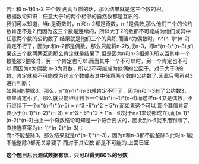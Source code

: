 <article>
       若n 和 n-1和n-2 三个数 两两互质的话，那么结果就是这三个数的积。<br/>
	   根据数论知识：任意大于1的两个相邻的自然数都是互质的.<br/>
	   我们可以知道，当n是奇数时，n 和n-2都是奇数，n-1是偶数,那么他们三个的公约数肯定不是2,而因为这三个数是连续的，所以大于2的数都不可能成为他们或其中任意两个数的公约数了.结果就是他们三个的乘积.而当n为偶数时，n*(n-1)*(n-2)肯定不行了，因为n和n-2都是偶数，那么只能将n-2改成n-3，即n*(n-1)*(n-3),如果这三个数两两互质那么肯定就是结果了.但是因为n和n-3相差3,所以当其中一个数能被3整除时，另一个肯定也可以.而当其中一个不可以时，另一个肯定也不可以.而因为n为偶数,n-3为奇数，所以2不可能成为他俩的公因子。对于大于3的数，肯定就都不可能成为这三个数或者其中任意两个数的公约数了.因此只需再对3进行判断：<br/>
	   如果n能整除3，那么，n*(n-1)*(n-3)就肯定不行了，因为n和n-3有了公约数3，结果肯定小了，那么就只能继续判下一个即n*(n-1)*(n-4)而这样n-4又是偶数，不行继续下一个n*(n-1)*(n-5) = n^3 -6*n^2 + 5*n 而如果这个可以 那个其值肯定要小于(n-1)*(n-2)*(n-3) = n^3 - 6*n^2 + 11n - 6(对于n>1来说都成立),而(n-1)*(n-2)*(n-3)由上一个奇数结论可知是一个符合要求的，因此到n-5就不用判断了。直接选答案为(n-1)*(n-2)*(n-3)；<br/>
	   而n不能整除3，那么结果就是n*(n-1)*(n-3)，因为n和n-3都不能整除3,此时n-1能不能整除3都无关紧要了.而对于其它数 都是不可能的.上面已证.<br/>
</article>

<strong> 这个题目后台测试数据有误，只可以得到60%的分数 </strong>